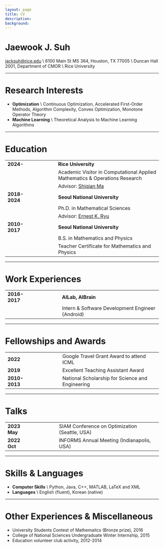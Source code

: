 ```yaml
---
layout: page
title: CV
description: 
background: 
---
```



# Jaewook J. Suh
jacksuh@rice.edu \\
6100 Main St MS 364, Houston, TX 77005 \\
Duncan Hall 2001, Department of CMOR  \\
Rice University
 

---
# Research Interests
- **Optimization** \\
    Continuous Optimization, Accelerated First-Order Methods, Algorithm Complexity, Convex Optimization, Monotone Operator Theory
- **Machine Learning** \\
    Theoretical Analysis to Machine Learning Algorithms

---
# Education

| | | |  
|:---|---|---|
| **2024-**      |　　　　| **Rice University**|
|||Academic Visitor in Computational Applied Mathematics & Operations Research |
|||Advisor: [Shiqian Ma](https://sqma.rice.edu/) |
| **2018-2024**      |　　　　| **Seoul National University**|
|||Ph.D. in Mathematical Sciences |
|||Advisor: [Ernest K. Ryu](https://ernestryu.com/) |
|  **2010-2017** || **Seoul National University**|
|||B.S. in Mathematics and Physics|
|||Teacher Certificate for Mathematics and Physics|

---
# Work Experiences

| | | |  
|:---|---|---|
| **2016-2017**      |　　　　| **AILab, AIBrain** |
|||Intern & Software Development Engineer (Android) |

---
# Fellowships and Awards

| | | |  
|:---|---|---|
| **2022**      |　　　　| Google Travel Grant Award to attend ICML |
| **2019**      |　　　　| Excellent Teaching Assistant Award |
| **2010-2013**      |　　　　| National Scholarship for Science and Engineering |



---
# Talks

| | | |  
|:---|---|---|
| **2023 May**      |　　　　| SIAM Conference on Optimization (Seattle, USA) |
| **2022 Oct**      |　　　　| INFORMS Annual Meeting (Indianapolis, USA) |


---
# Skills & Languages
- **Computer Skills** \\
    Python, Java, C++, MATLAB, LaTeX and XML
- **Languages** \\
    English (fluent), Korean (native)

---
# Other Experiences & Miscellaneous
<!-- - Basic experience in Python, Java and C++. -->
<!-- - Excellent Teaching Assistant Award in Department of Mathmatics, SNU, 2019 -->
- University Students Contest of Mathemaitcs (Bronze prize), 2016
- College of National Sciences Undergraduate Winter Internship, 2015
- Education volunteer club activity, 2012-2014